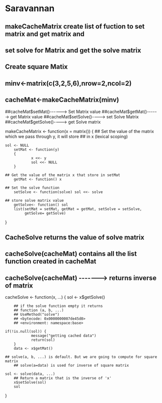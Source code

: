Saravannan
============
## makeCacheMatrix create list of fuction to set matrix and get matrix and
## set solve for Matrix and get the solve matrix

## Create square Matix 
## minv<-matrix(c(3,2,5,6),nrow=2,ncol=2) 

## cacheMat<-makeCacheMatrix(minv)

##cacheMat$setMat()------> Set Matrix value
##cacheMat$getMat()------> get Matrix value
##cacheMat$setSolve()----> set Solve Matrix
##cacheMat$getSolve()----> get Solve matrix

makeCacheMatrix <- function(x = matrix())
{
        ## Set the value of the matrix which we pass through y, it will store 
        ## in x (lexical scoping)
        
	sol <- NULL
        setMat <- function(y)
        {
                x <<- y
                sol <<- NULL
        }
        
	## Get the value of the matrix x that store in setMat
        getMat <- function() x
        
	## Set the solve function 
        setSolve <- function(solve) sol <<- solve
        
	## store solve matrix value
        getSolve<- function() sol
        list(setMat = setMat, getMat = getMat, setSolve = setSolve,
             getSolve= getSolve)
        
}
## CacheSolve returns the value of solve matrix
## cacheSolve(cacheMat) contains all the list function created in cacheMat
## cacheSolve(cacheMat) -------> returns inverse of matrix

cacheSolve <- function(x, ...)
{
        sol <- x$getSolve()
        
        ## if the solve function empty it returns
        ## function (a, b, ...) 
        ## UseMethod("solve")
        ## <bytecode: 0x0000000007de45d0>
        ## <environment: namespace:base>
        
	if(!is.null(sol)) {
                message("getting cached data")
                return(sol)
        }
        data <- x$getMat()
        
	## solve(a, b, ...) is default. But we are going to compute for square matrix
        ## solve(a=data) is used for inverse of square matrix
        
	sol <- solve(data, ...)
        ## Return a matrix that is the inverse of 'x'
        x$setSolve(sol)
        sol
        
}
